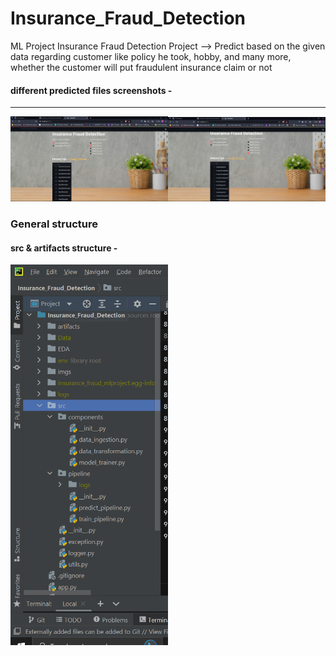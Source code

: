 # Insurance_Fraud_Detection

ML Project 
Insurance Fraud Detection Project 
--> Predict based on the given data regarding customer like policy he took, hobby, and many more, whether the customer will put fraudulent insurance claim or not


#### different predicted files screenshots -
---------------------------------------------------------------------------------------------
<img src="imgs\w1.PNG" alt="w1" width="50%"><img src="imgs\w2.PNG" alt="w2" width="50%">




### General structure

#### src & artifacts structure -
<img src="imgs\w3.PNG" alt="src_artifacts" width="50%">



